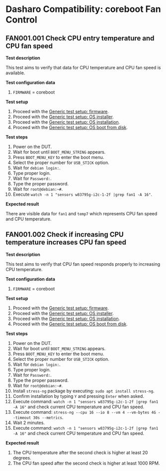 # Dasharo Compatibility: coreboot Fan Control

## FAN001.001 Check CPU entry temperature and CPU fan speed

**Test description**

This test aims to verify that data for CPU temperature and CPU fan speed is
available.

**Test configuration data**

1. `FIRMWARE` = coreboot

**Test setup**

1. Proceed with the
    [Generic test setup: firmware](../../generic-test-setup/#firmware).
1. Proceed with the
    [Generic test setup: OS installer](../../generic-test-setup/#os-installer).
1. Proceed with the
    [Generic test setup: OS installation](../../generic-test-setup/#os-installation).
1. Proceed with the
    [Generic test setup: OS boot from disk](../../generic-test-setup/#os-boot-from-disk).

**Test steps**

1. Power on the DUT.
1. Wait for boot until `BOOT_MENU_STRING` appears.
1. Press `BOOT_MENU_KEY` to enter the boot menu.
1. Select the proper number for `USB_STICK` option.
1. Wait for `debian login:`.
1. Type proper login.
1. Wait for `Password:`.
1. Type the proper password.
1. Wait for `root@debian:~#`.
1. Execute `watch -n 1 "sensors w83795g-i2c-1-2f |grep fan1 -A 16"`.

**Expected result**

There are visible data for `fan1` and `temp7` which represents CPU fan speed and
CPU temperature.

## FAN001.002 Check if increasing CPU temperature increases CPU fan speed

**Test description**

This test aims to verify that CPU fan speed responds properly to increasing CPU
temperature.

**Test configuration data**

1. `FIRMWARE` = coreboot

**Test setup**

1. Proceed with the
    [Generic test setup: firmware](../../generic-test-setup/#firmware).
1. Proceed with the
    [Generic test setup: OS installer](../../generic-test-setup/#os-installer).
1. Proceed with the
    [Generic test setup: OS installation](../../generic-test-setup/#os-installation).
1. Proceed with the
    [Generic test setup: OS boot from disk](../../generic-test-setup/#os-boot-from-disk).

**Test steps**

1. Power on the DUT.
1. Wait for boot until `BOOT_MENU_STRING` appears.
1. Press `BOOT_MENU_KEY` to enter the boot menu.
1. Select the proper number for `USB_STICK` option.
1. Wait for `debian login:`.
1. Type proper login.
1. Wait for `Password:`.
1. Type the proper password.
1. Wait for `root@debian:~#`.
1. Install `stress-ng` package by executing: `sudo apt install stress-ng`.
1. Confirm installation by typing `Y` and pressing `Enter` when asked.
1. Execute command: `watch -n 1 "sensors w83795g-i2c-1-2f |grep fan1 -A 16"`
    and check current CPU temperature and CPU fan speed.
1. Execute command:
    `stress-ng --cpu 16 --io 8 --vm 4 --vm-bytes 4G --timeout 30s --metrics`.
1. Wait 2 minutes.
1. Execute command: `watch -n 1 "sensors w83795g-i2c-1-2f |grep fan1 -A 16"`
    and check current CPU temperature and CPU fan speed.

**Expected result**

1. The CPU temperature after the second check is higher at least 20 degrees.
1. The CPU fan speed after the second check is higher at least 1000 RPM.
